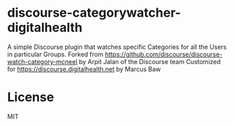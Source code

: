 discourse-categorywatcher-digitalhealth
======================

A simple Discourse plugin that watches specific Categories for all the Users in particular Groups.
Forked from https://github.com/discourse/discourse-watch-category-mcneel by Arpit Jalan of the Discourse team
Customized for https://discourse.digitalhealth.net by Marcus Baw

License
=======

MIT
